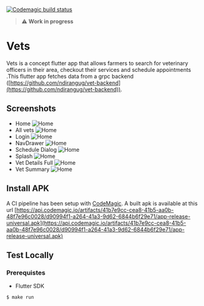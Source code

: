 [![Codemagic build status](https://api.codemagic.io/apps/6063709f2812d7ad277dca6c/6063709f2812d7ad277dca6b/status_badge.svg)](https://codemagic.io/apps/6063709f2812d7ad277dca6c/6063709f2812d7ad277dca6b/latest_build)

> :warning: **Work in progress**

# Vets

Vets is a concept flutter app that allows farmers to search for veterinary officers in their area, checkout their services and schedule appointments .This flutter app fetches data from a grpc backend ([https://github.com/ndirangug/vet-backend](https://github.com/ndirangug/vet-backend)). 


## Screenshots
- Home
   ![Home](screenshots/Home.png "Logo Title Text 1")
- All vets
    ![Home](screenshots/AllVets.png "Logo Title Text 1")
- Login
    ![Home](screenshots/LoginSignup.png "Logo Title Text 1")
- NavDrawer
  ![Home](screenshots/NavDrawer.png "Logo Title Text 1")
- Schedule Dialog
    ![Home](screenshots/ScheduleDialog.png "Logo Title Text 1")
- Splash
    ![Home](screenshots/Splash.png "Logo Title Text 1")
- Vet Details Full
    ![Home](screenshots/VetDetailsFull.png "Logo Title Text 1")
- Vet Summary
  ![Home](screenshots/VetDetailsSummary.png "Logo Title Text 1")

## Install APK
A CI pipeline has been setup with [CodeMagic](https://codemagic.io/). A built apk is available at this url [https://api.codemagic.io/artifacts/41b7e9cc-cea8-41b5-aa0b-48f7e96c0028/d90994f1-a264-41a3-9d62-6844b6f29e71/app-release-universal.apk](https://api.codemagic.io/artifacts/41b7e9cc-cea8-41b5-aa0b-48f7e96c0028/d90994f1-a264-41a3-9d62-6844b6f29e71/app-release-universal.apk)

## Test Locally
### Prerequistes
- Flutter SDK

```bash
$ make run
```


